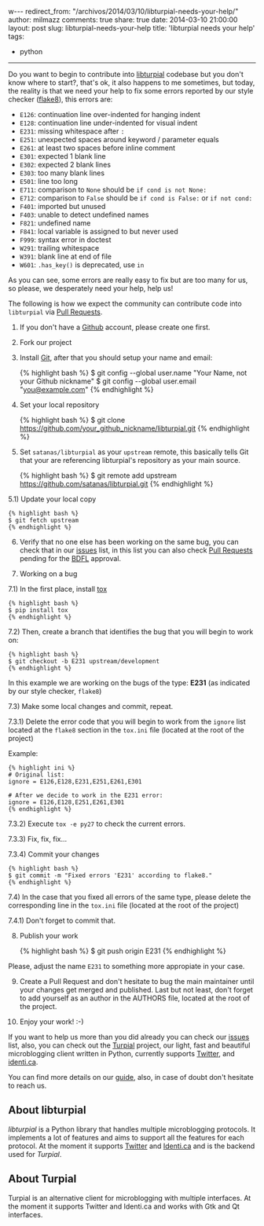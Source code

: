 w---
redirect_from: "/archivos/2014/03/10/libturpial-needs-your-help/"
author: milmazz
comments: true
share: true
date: 2014-03-10 21:00:00
layout: post
slug: libturpial-needs-your-help
title: 'libturpial needs your help'
tags:
- python
---

Do you want to begin to contribute into [libturpial][] codebase but you don't
know where to start?, that's ok, it also happens to me sometimes, but today, the
reality is that we need your help to fix some errors reported by our style
checker ([flake8][])<!--more-->, this errors are:

* `E126`: continuation line over-indented for hanging indent
* `E128`: continuation line under-indented for visual indent
* `E231`: missing whitespace after `:`
* `E251`: unexpected spaces around keyword / parameter equals
* `E261`: at least two spaces before inline comment
* `E301`: expected 1 blank line
* `E302`: expected 2 blank lines
* `E303`: too many blank lines
* `E501`: line too long
* `E711`: comparison to `None` should be `if cond is not None:`
* `E712`: comparison to `False` should be `if cond is False:` or `if not cond:`
* `F401`: imported but unused
* `F403`: unable to detect undefined names
* `F821`: undefined name
* `F841`: local variable is assigned to but never used
* `F999`: syntax error in doctest
* `W291`: trailing whitespace
* `W391`: blank line at end of file
* `W601`: `.has_key()` is deprecated, use `in`

As you can see, some errors are really easy to fix but are too many for us, so
please, we desperately need your help, help us!

The following is how we expect the community can contribute code into
`libturpial` via [Pull Requests][pull-requests].

1) If you don't have a [Github][] account, please create one first.

2) Fork our project

3) Install [Git][], after that you should setup your name and email:

    {% highlight bash %}
    $ git config --global user.name "Your Name, not your Github nickname"
    $ git config --global user.email "you@example.com"
    {% endhighlight %}

4) Set your local repository

    {% highlight bash %}
    $ git clone https://github.com/your_github_nickname/libturpial.git
    {% endhighlight %}

5) Set `satanas/libturpial` as your `upstream` remote, this basically tells Git
that your are referencing libturpial's repository as your main source.

    {% highlight bash %}
    $ git remote add upstream https://github.com/satanas/libturpial.git
    {% endhighlight %}

5.1) Update your local copy

    {% highlight bash %}
    $ git fetch upstream
    {% endhighlight %}

6) Verify that no one else has been working on the same bug, you can check that
in our [issues][] list, in this list you can also check
[Pull Requests][pull-requests] pending for the [BDFL][] approval.

7) Working on a bug

7.1) In the first place, install [tox][]

    {% highlight bash %}
    $ pip install tox
    {% endhighlight %}

7.2) Then, create a branch that identifies the bug that you will begin to work
on:

    {% highlight bash %}
    $ git checkout -b E231 upstream/development
    {% endhighlight %}

In this example we are working on the bugs of the type: **E231** (as indicated
by our style checker, `flake8`)

7.3) Make some local changes and commit, repeat.

7.3.1) Delete the error code that you will begin to work from the `ignore` list
located at the `flake8` section in the `tox.ini` file (located at the root of
the project)

Example:


    {% highlight ini %}
    # Original list:
    ignore = E126,E128,E231,E251,E261,E301

    # After we decide to work in the E231 error:
    ignore = E126,E128,E251,E261,E301
    {% endhighlight %}

7.3.2) Execute `tox -e py27` to check the current errors.

7.3.3) Fix, fix, fix...

7.3.4) Commit your changes

    {% highlight bash %}
    $ git commit -m "Fixed errors 'E231' according to flake8."
    {% endhighlight %}

7.4) In the case that you fixed all errors of the same type, please delete the
corresponding line in the `tox.ini` file (located at the root of the project)

7.4.1) Don't forget to commit that.

8) Publish your work

    {% highlight bash %}
    $ git push origin E231
    {% endhighlight %}

Please, adjust the name `E231` to something more appropiate in your case.

9) Create a Pull Request and don't hesitate to bug the main maintainer until
your changes get merged and published. Last but not least, don't forget to add
yourself as an author in the AUTHORS file, located at the root of the project.

10) Enjoy your work! :-)

If you want to help us more than you did already you can check our [issues][]
list, also, you can check out the [Turpial][] project, our light, fast and
beautiful microblogging client written in Python, currently supports
[Twitter][], and [identi.ca][].

You can find more details on our [guide][], also, in case
of doubt don't hesitate to reach us.

## About libturpial

*libturpial* is a Python library that handles multiple microblogging protocols.
It  implements a lot of features and aims to support all the features for each
protocol. At the moment it supports [Twitter][] and [Identi.ca][] and is the
backend  used for *Turpial*.

## About Turpial

Turpial is an alternative client for microblogging with multiple interfaces. At
the moment it supports Twitter and Identi.ca and works with Gtk and Qt
interfaces.

[libturpial]: https://github.com/satanas/libturpial
[Turpial]: https://github.com/satanas/Turpial
[flake8]: https://pypi.python.org/pypi/flake8‎
[Github]: https://github.com
[Git]: http://git-scm.com/download
[issues]: https://github.com/satanas/libturpial/issues
[guide]: http://libturpial.readthedocs.org/en/latest/
[Twitter]: https://twitter.com
[identi.ca]: https://identi.ca
[pull-requests]: https://help.github.com/articles/using-pull-requests
[BDFL]: http://en.wikipedia.org/wiki/Benevolent_Dictator_for_Life‎
[tox]: https://pypi.python.org/pypi/tox‎
